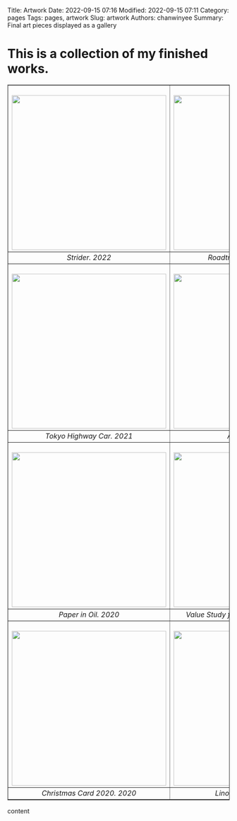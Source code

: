 Title: Artwork
Date: 2022-09-15 07:16
Modified: 2022-09-15 07:11
Category: pages
Tags: pages, artwork
Slug: artwork
Authors: chanwinyee
Summary: Final art pieces displayed as a gallery

# This is a collection of my finished works.

<center>
<table border="1">
    <tr>
        <td><center><br><img src="{static}/images/finished-artwork/20220405-strider.jpg" onContextMenu="return false;" style="width: 350px"></center></td>
        <td><center><br><img src="{static}/images/finished-artwork/20220304-roadtrip_reflection.jpg" onContextMenu="return false;" style="width: 350px"></center></td>
        <td><center><br><img src="{static}/images/finished-artwork/20210114-tokyo_highway.jpg" onContextMenu="return false;" style="width: 350px"></center></td>
    </tr>
    <tr>
        <td><center><i>Strider. 2022</i></center></td>
        <td><center><i>Roadtrip Reflection. 2022</i></center></td>
        <td><center><i>Tokyo Highway. 2022</i></center></td>
    </tr>
    <tr>
        <td><center><br><img src="{static}/images/finished-artwork/20210114-tokyo_highway_car.jpg" onContextMenu="return false;" style="width: 350px"></center></td>
        <td><center><br><img src="{static}/images/finished-artwork/20201014-armour.jpg" onContextMenu="return false;" style="width: 350px"></center></td>
        <td><center><br><img src="{static}/images/finished-artwork/20200721-oil_pastel_lemons.jpg" onContextMenu="return false;" style="width: 350px"></center></td>
    </tr>
    <tr>
        <td><center><i>Tokyo Highway Car. 2021</i></center></td>
        <td><center><i>Armour. 2020</i></center></td>
        <td><center><i>Oil Pastel Lemons. 2020</i></center></td>
    </tr>
    <tr>
        <td><center><br><img src="{static}/images/finished-artwork/202010-paper.jpg" onContextMenu="return false;" style="width: 350px"></center></td>
        <td><center><br><img src="{static}/images/finished-artwork/202005-betty_edwards.jpg" onContextMenu="return false;" style="width: 350px"></center></td>
        <td><center><br><img src="{static}/images/finished-artwork/2020-waterclour_newspaper_clipping.jpg" onContextMenu="return false;" style="width: 350px"></center></td>
    </tr>
    <tr>
        <td><center><i>Paper in Oil. 2020</i></center></td>
        <td><center><i>Value Study from Betty Edwards. 2020</i></center></td>
        <td><center><i>Newspaper Clipping. 2020</i></center></td>
    </tr>
        <td><center><br><img src="{static}/images/finished-artwork/2020-lino_christmas_card.jpg" onContextMenu="return false;" style="width: 350px"></center></td>
        <td><center><br><img src="{static}/images/finished-artwork/2016-lino_smoke.jpg" onContextMenu="return false;" style="width: 350px"></center></td>
        <td><center><br><img src="{static}/images/finished-artwork/2016-lino_rain.jpg" onContextMenu="return false;" style="width: 350px"></center></td>
    </tr>
    <tr>
        <td><center><i>Christmas Card 2020. 2020</i></center></td>
        <td><center><i>Linocut Smoke. 2020</i></center></td>
        <td><center><i>Linocut Caught in the Rain. 2020</i></center></td>
    </tr>
</table>
</center>

content 